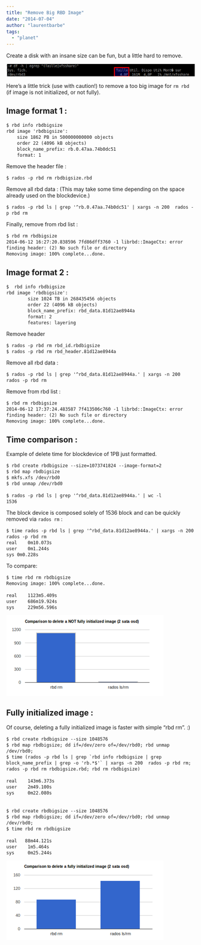 ```yaml
---
title: "Remove Big RBD Image"
date: "2014-07-04"
author: "laurentbarbe"
tags: 
  - "planet"
---
```


Create a disk with an insane size can be fun, but a little hard to remove.

![](images/img012.png)

Here’s a little trick (use with caution!) to remove a too big image for `rm rbd` (if image is not initialized, or not fully).

## Image format 1 :

```
$ rbd info rbdbigsize
rbd image 'rbdbigsize':
    size 1862 PB in 500000000000 objects
    order 22 (4096 kB objects)
    block_name_prefix: rb.0.47aa.74b0dc51
    format: 1
```

Remove the header file :

```
$ rados -p rbd rm rbdbigsize.rbd
```

Remove all rbd data : (This may take some time depending on the space already used on the blockdevice.)

```
$ rados -p rbd ls | grep '^rb.0.47aa.74b0dc51' | xargs -n 200  rados -p rbd rm
```

Finally, remove from rbd list :

```
$ rbd rm rbdbigsize
2014-06-12 16:27:20.838596 7fd86dff3760 -1 librbd::ImageCtx: error finding header: (2) No such file or directory
Removing image: 100% complete...done.
```

## Image format 2 :

```
$  rbd info rbdbigsize
rbd image 'rbdbigsize':
        size 1024 TB in 268435456 objects
        order 22 (4096 kB objects)
        block_name_prefix: rbd_data.81d12ae8944a
        format: 2
        features: layering
```

Remove header

```
$ rados -p rbd rm rbd_id.rbdbigsize 
$ rados -p rbd rm rbd_header.81d12ae8944a
```

Remove all rbd data :

```
$ rados -p rbd ls | grep '^rbd_data.81d12ae8944a.' | xargs -n 200  rados -p rbd rm
```

Remove from rbd list :

```
$ rbd rm rbdbigsize
2014-06-12 17:37:24.483587 7f413506c760 -1 librbd::ImageCtx: error finding header: (2) No such file or directory
Removing image: 100% complete...done.
```

## Time comparison :

Example of delete time for blockdevice of 1PB just formatted.

```
$ rbd create rbdbigsize --size=1073741824 --image-format=2
$ rbd map rbdbigsize
$ mkfs.xfs /dev/rbd0
$ rbd unmap /dev/rbd0

$ rados -p rbd ls | grep '^rbd_data.81d12ae8944a.' | wc -l
1536
```

The block device is composed solely of 1536 block and can be quickly removed via `rados rm` :

```
$ time rados -p rbd ls | grep '^rbd_data.81d12ae8944a.' | xargs -n 200  rados -p rbd rm
real    0m10.073s
user    0m1.244s
sys 0m0.228s
```

To compare:

```
$ time rbd rm rbdbigsize
Removing image: 100% complete...done.

real    1123m5.409s
user    686m19.924s
sys     229m56.596s
```

![](images/img010.png)

## Fully initialized image :

Of course, deleting a fully initialized image is faster with simple “rbd rm”. :)

```
$ rbd create rbdbigsize --size 1048576
$ rbd map rbdbigsize; dd if=/dev/zero of=/dev/rbd0; rbd unmap /dev/rbd0;
$ time (rados -p rbd ls | grep `rbd info rbdbigsize | grep block_name_prefix | grep -o 'rb.*$'` | xargs -n 200  rados -p rbd rm; rados -p rbd rm rbdbigsize.rbd; rbd rm rbdbigsize)

real    143m6.373s
user    2m49.100s
sys     0m22.080s


$ rbd create rbdbigsize --size 1048576
$ rbd map rbdbigsize; dd if=/dev/zero of=/dev/rbd0; rbd unmap /dev/rbd0;
$ time rbd rm rbdbigsize

real   88m44.121s
user    1m5.464s
sys     0m25.244s
```

![](images/img011.png)
